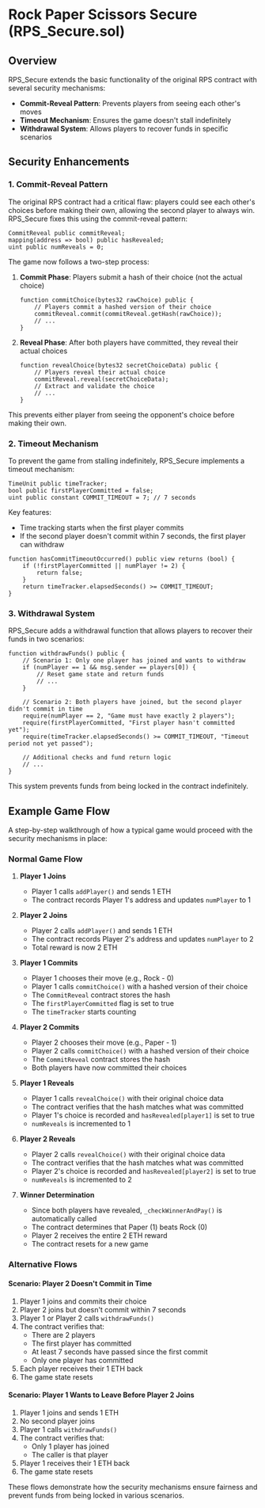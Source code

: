 # Rock Paper Scissors Secure (RPS_Secure.sol)
## Overview

RPS_Secure extends the basic functionality of the original RPS contract with several security mechanisms:
- **Commit-Reveal Pattern**: Prevents players from seeing each other's moves
- **Timeout Mechanism**: Ensures the game doesn't stall indefinitely  
- **Withdrawal System**: Allows players to recover funds in specific scenarios

## Security Enhancements

### 1. Commit-Reveal Pattern

The original RPS contract had a critical flaw: players could see each other's choices before making their own, allowing the second player to always win. RPS_Secure fixes this using the commit-reveal pattern:

```solidity
CommitReveal public commitReveal;
mapping(address => bool) public hasRevealed;
uint public numReveals = 0;
```

The game now follows a two-step process:
1. **Commit Phase**: Players submit a hash of their choice (not the actual choice)
   ```solidity
   function commitChoice(bytes32 rawChoice) public {
       // Players commit a hashed version of their choice
       commitReveal.commit(commitReveal.getHash(rawChoice));
       // ...
   }
   ```

2. **Reveal Phase**: After both players have committed, they reveal their actual choices
   ```solidity
   function revealChoice(bytes32 secretChoiceData) public {
       // Players reveal their actual choice
       commitReveal.reveal(secretChoiceData);
       // Extract and validate the choice
       // ...
   }
   ```

This prevents either player from seeing the opponent's choice before making their own.

### 2. Timeout Mechanism

To prevent the game from stalling indefinitely, RPS_Secure implements a timeout mechanism:

```solidity
TimeUnit public timeTracker;
bool public firstPlayerCommitted = false;
uint public constant COMMIT_TIMEOUT = 7; // 7 seconds
```

Key features:
- Time tracking starts when the first player commits
- If the second player doesn't commit within 7 seconds, the first player can withdraw

```solidity
function hasCommitTimeoutOccurred() public view returns (bool) {
    if (!firstPlayerCommitted || numPlayer != 2) {
        return false;
    }
    return timeTracker.elapsedSeconds() >= COMMIT_TIMEOUT;
}
```

### 3. Withdrawal System

RPS_Secure adds a withdrawal function that allows players to recover their funds in two scenarios:

```solidity
function withdrawFunds() public {
    // Scenario 1: Only one player has joined and wants to withdraw
    if (numPlayer == 1 && msg.sender == players[0]) {
        // Reset game state and return funds
        // ...
    }
    
    // Scenario 2: Both players have joined, but the second player didn't commit in time
    require(numPlayer == 2, "Game must have exactly 2 players");
    require(firstPlayerCommitted, "First player hasn't committed yet");
    require(timeTracker.elapsedSeconds() >= COMMIT_TIMEOUT, "Timeout period not yet passed");
    
    // Additional checks and fund return logic
    // ...
}
```

This system prevents funds from being locked in the contract indefinitely.

## Example Game Flow

A step-by-step walkthrough of how a typical game would proceed with the security mechanisms in place:

### Normal Game Flow

1. **Player 1 Joins**
   - Player 1 calls `addPlayer()` and sends 1 ETH
   - The contract records Player 1's address and updates `numPlayer` to 1

2. **Player 2 Joins**
   - Player 2 calls `addPlayer()` and sends 1 ETH
   - The contract records Player 2's address and updates `numPlayer` to 2
   - Total reward is now 2 ETH

3. **Player 1 Commits**
   - Player 1 chooses their move (e.g., Rock - 0)
   - Player 1 calls `commitChoice()` with a hashed version of their choice
   - The `CommitReveal` contract stores the hash
   - The `firstPlayerCommitted` flag is set to true
   - The `timeTracker` starts counting

4. **Player 2 Commits**
   - Player 2 chooses their move (e.g., Paper - 1)
   - Player 2 calls `commitChoice()` with a hashed version of their choice
   - The `CommitReveal` contract stores the hash
   - Both players have now committed their choices

5. **Player 1 Reveals**
   - Player 1 calls `revealChoice()` with their original choice data
   - The contract verifies that the hash matches what was committed
   - Player 1's choice is recorded and `hasRevealed[player1]` is set to true
   - `numReveals` is incremented to 1

6. **Player 2 Reveals**
   - Player 2 calls `revealChoice()` with their original choice data
   - The contract verifies that the hash matches what was committed
   - Player 2's choice is recorded and `hasRevealed[player2]` is set to true
   - `numReveals` is incremented to 2

7. **Winner Determination**
   - Since both players have revealed, `_checkWinnerAndPay()` is automatically called
   - The contract determines that Paper (1) beats Rock (0)
   - Player 2 receives the entire 2 ETH reward
   - The contract resets for a new game

### Alternative Flows

#### Scenario: Player 2 Doesn't Commit in Time

1. Player 1 joins and commits their choice
2. Player 2 joins but doesn't commit within 7 seconds
3. Player 1 or Player 2 calls `withdrawFunds()`
4. The contract verifies that:
   - There are 2 players
   - The first player has committed
   - At least 7 seconds have passed since the first commit
   - Only one player has committed
5. Each player receives their 1 ETH back
6. The game state resets

#### Scenario: Player 1 Wants to Leave Before Player 2 Joins

1. Player 1 joins and sends 1 ETH
2. No second player joins
3. Player 1 calls `withdrawFunds()`
4. The contract verifies that:
   - Only 1 player has joined
   - The caller is that player
5. Player 1 receives their 1 ETH back
6. The game state resets

These flows demonstrate how the security mechanisms ensure fairness and prevent funds from being locked in various scenarios.
